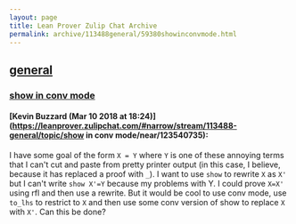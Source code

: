 ```yaml
---
layout: page
title: Lean Prover Zulip Chat Archive 
permalink: archive/113488general/59380showinconvmode.html
---
```


## [general](index.html)
### [show in conv mode](59380showinconvmode.html)

#### [Kevin Buzzard (Mar 10 2018 at 18:24)](https://leanprover.zulipchat.com/#narrow/stream/113488-general/topic/show in conv mode/near/123540735):
I have some goal of the form `X = Y` where `Y` is one of these annoying terms that I can't cut and paste from pretty printer output (in this case, I believe, because it has replaced a proof with `_`). I want to use `show` to rewrite `X` as `X'` but I can't write `show X'=Y` because my problems with Y. I could prove `X=X'` using rfl and then use a rewrite. But it would be cool to use conv mode, use `to_lhs` to restrict to `X` and then use some conv version of show to replace `X` with `X'`. Can this be done?

